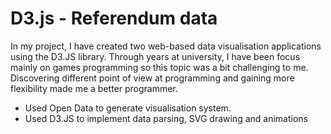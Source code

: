 # D3.js - Referendum data
In my project, I have created two web-based data visualisation applications using the D3.JS library. Through years at university, I have been focus mainly on games programming so this topic was a bit challenging to me. Discovering different point of view at programming and gaining more flexibility made me a better programmer.

 * Used Open Data to generate visualisation system.
 * Used D3.JS to implement data parsing, SVG drawing and animations
